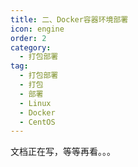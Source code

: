 ```yaml
---
title: 二、Docker容器环境部署
icon: engine
order: 2
category:
  - 打包部署
tag:
  - 打包部署
  - 打包
  - 部署
  - Linux
  - Docker
  - CentOS
---
```


文档正在写，等等再看。。。
